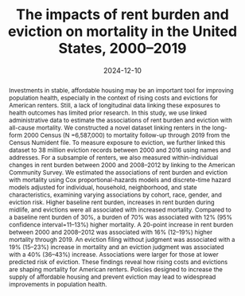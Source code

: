 ---
abstract: Investments in stable, affordable housing may be an important tool for improving population health, especially in the context of rising costs and evictions for American renters. Still, a lack of longitudinal data linking these exposures to health outcomes has limited prior research. In this study, we use linked administrative data to estimate the associations of rent burden and eviction with all-cause mortality. We constructed a novel dataset linking renters in the long-form 2000 Census (N =6,587,000) to mortality follow-up through 2019 from the Census Numident file. To measure exposure to eviction, we further linked this dataset to 38 million eviction records between 2000 and 2016 using names and addresses. For a subsample of renters, we also measured within-individual changes in rent burden between 2000 and 2008–2012 by linking to the American Community Survey. We estimated the associations of rent burden and eviction with mortality using Cox proportional-hazards models and discrete-time hazard models adjusted for individual, household, neighborhood, and state characteristics, examining varying associations by cohort, race, gender, and eviction risk. Higher baseline rent burden, increases in rent burden during midlife, and evictions were all associated with increased mortality. Compared to a baseline rent burden of 30%, a burden of 70% was associated with 12% (95% confidence interval=11–13%) higher mortality. A 20-point increase in rent burden between 2000 and 2008–2012 was associated with 16% (12–19%) higher mortality through 2019. An eviction filing without judgment was associated with a 19% (15–23%) increase in mortality and an eviction judgment was associated with a 40% (36–43%) increase. Associations were larger for those at lower predicted risk of eviction. These findings reveal how rising costs and evictions are shaping mortality for American renters. Policies designed to increase the supply of affordable housing and prevent eviction may lead to widespread improvements in population health. 
authors:
- admin
- Carl Gershenson
- Sonya Porter
- Danielle Sandler
- Matthew Desmond
date: "2024-12-10"
doi: ""
featured: false
image:
  focal_point: ""
  preview_only: false
projects: []
publication: '*Social Science & Medicine*'
publication_short: ""
publication_types:
- "2"
publishDate: "2023-12-10"
summary: _Published in **Social Science & Medicine**._ 
tags:
title: 'The impacts of rent burden and eviction on mortality in the United States, 2000–2019'
url_code: ""
url_dataset: ""
url_pdf: "media/Graetz_2023_SSM.pdf"
url_poster: ""
url_project: ""
url_slides: ""
url_source: ""
url_video: ""
links:
- name: USA Today
  url: https://www.usatoday.com/story/news/health/2024/01/10/high-rent-bad-health-short-lifespan/71891093007/
- name: CNBC
  url: https://www.cnbc.com/2023/12/19/unaffordable-rents-linked-to-premature-death.html
- name: Blog
  url: https://evictionlab.org/rising-rents-and-evictions-linked-to-premature-death/ 
---